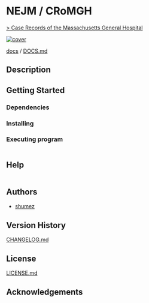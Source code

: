 <!--
Filename: 	README.md
Project: 	/Users/shume/Developer/physician/NEJM/CRoMGH
Author: 	shumez <https://github.com/shumez>
Created: 	2019-02-15 21:40:0
Modified: 	2019-04-04 21:29:49
-----
Copyright (c) 2019 shumez
-->

# NEJM / CRoMGH

[> Case Records of the Massachusetts General Hospital][CRoMGH]

[![cover](img/)][img]


[docs] / [DOCS.md]


## Description


## Getting Started



### Dependencies



### Installing



### Executing program

```
```

## Help

```
```

## Authors

* [shumez]

## Version History

[CHANGELOG.md]

## License

[LICENSE.md]


## Acknowledgements


<!-- ------------------------------- -->
[shumez]: shumez
[img]: img/
[DOCS.md]: docs/DOCS.md
[docs]: docs/
[CHANGELOG.md]: CHANGELOG.md
[LICENSE.md]: LICENSE.md

[CRoMGH]: https://www.nejm.org/medical-articles/case-records-of-the-massachusetts-general-hospital